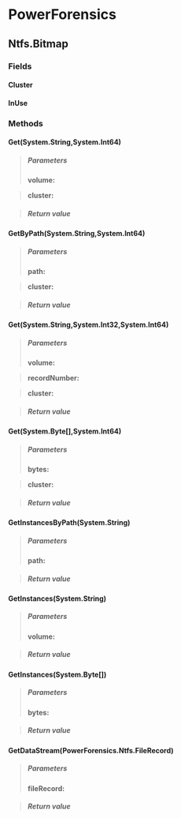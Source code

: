 ﻿# PowerForensics


## Ntfs.Bitmap

### Fields

#### Cluster

#### InUse

### Methods


#### Get(System.String,System.Int64)

> ##### Parameters
> **volume:** 

> **cluster:** 

> ##### Return value
> 

#### GetByPath(System.String,System.Int64)

> ##### Parameters
> **path:** 

> **cluster:** 

> ##### Return value
> 

#### Get(System.String,System.Int32,System.Int64)

> ##### Parameters
> **volume:** 

> **recordNumber:** 

> **cluster:** 

> ##### Return value
> 

#### Get(System.Byte[],System.Int64)

> ##### Parameters
> **bytes:** 

> **cluster:** 

> ##### Return value
> 

#### GetInstancesByPath(System.String)

> ##### Parameters
> **path:** 

> ##### Return value
> 

#### GetInstances(System.String)

> ##### Parameters
> **volume:** 

> ##### Return value
> 

#### GetInstances(System.Byte[])

> ##### Parameters
> **bytes:** 

> ##### Return value
> 

#### GetDataStream(PowerForensics.Ntfs.FileRecord)

> ##### Parameters
> **fileRecord:** 

> ##### Return value
> 